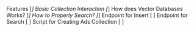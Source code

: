 Features
[*] Basic Collection Interaction
[*] How does Vector Databases Works?
[*] How to Properly Search?
[*] Endpoint for Insert
[ ] Endpoint for Search
[ ] Script for Creating Ads Collection
[ ] 
